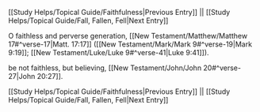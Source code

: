 [[Study Helps/Topical Guide/Faithfulness|Previous Entry]]  ||  [[Study Helps/Topical Guide/Fall, Fallen, Fell|Next Entry]]

 O faithless and perverse generation, [[New Testament/Matthew/Matthew 17#^verse-17|Matt. 17:17]] ([[New Testament/Mark/Mark 9#^verse-19|Mark 9:19]]; [[New Testament/Luke/Luke 9#^verse-41|Luke 9:41]]).

 be not faithless, but believing, [[New Testament/John/John 20#^verse-27|John 20:27]].

[[Study Helps/Topical Guide/Faithfulness|Previous Entry]]  ||  [[Study Helps/Topical Guide/Fall, Fallen, Fell|Next Entry]]